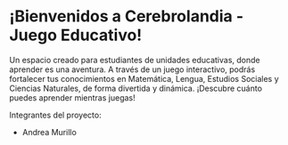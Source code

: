 # ¡Bienvenidos a Cerebrolandia - Juego Educativo!

Un espacio creado para estudiantes de unidades educativas, donde aprender es una aventura. A través de un juego interactivo, podrás fortalecer tus conocimientos en Matemática, Lengua, Estudios Sociales y Ciencias Naturales, de forma divertida y dinámica.
¡Descubre cuánto puedes aprender mientras juegas!

Integrantes del proyecto:
- Andrea Murillo
